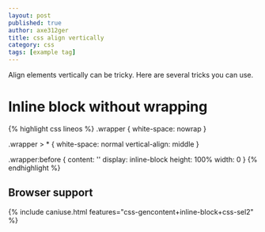 ```yaml
---
layout: post
published: true
author: axe312ger
title: css align vertically
category: css
tags: [example tag]
---
```


Align elements vertically can be tricky. Here are several tricks you can use.

# Inline block without wrapping
{% highlight css lineos %}
.wrapper {
  white-space: nowrap
}

.wrapper > * {
  white-space: normal
  vertical-align: middle
}

.wrapper:before {
  content: ''
  display: inline-block
  height: 100%
  width: 0
}
{% endhighlight %}

## Browser support

{% include caniuse.html features="css-gencontent+inline-block+css-sel2" %}